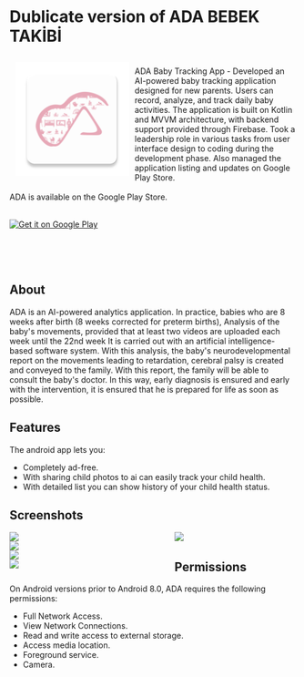 # Dublicate version of ADA BEBEK TAKİBİ

<img src="/app/src/main/res/mipmap-xxxhdpi/ic_launcher.png" align="left"
width="200" hspace="10" vspace="10">

<br/>
ADA Baby Tracking App - Developed an AI-powered baby tracking application designed for new parents. Users can record, analyze, and track daily baby activities. The application is built on Kotlin and MVVM architecture, with backend support provided through Firebase. Took a leadership role in various tasks from user interface design to coding during the development phase. Also managed the application listing and updates on Google Play Store.

<br/>
<br/>
ADA is available on the Google Play Store.

<p align="left">
<br/>
<a href="https://play.google.com/store/apps/details?id=com.solidict.ada" target="_blank" rel="noopener">
    <img alt="Get it on Google Play"
        height="80"
        src="https://play.google.com/intl/en_us/badges/images/generic/en_badge_web_generic.png" />
</a>
</p>
<br/>
<br/>
<br/>

## About

ADA is an AI-powered analytics application. In practice, babies who are 8 weeks after birth (8 weeks corrected for preterm births),
Analysis of the baby's movements, provided that at least two videos are uploaded each week until the 22nd week
It is carried out with an artificial intelligence-based software system. With this analysis, the baby's neurodevelopmental report on the movements leading to retardation, cerebral palsy is created and conveyed to the family.
With this report, the family will be able to consult the baby's doctor. In this way, early diagnosis is ensured and early with the intervention, it is ensured that he is prepared for life as soon as possible.

## Features

The android app lets you:
- Completely ad-free.
- With sharing child photos to ai can easily track your child health.
- With detailed list you can show history of your child health status.

## Screenshots

[<img src="https://play-lh.googleusercontent.com/peAIG5_92H_MmMV9EJBqaGFy3w5aQ781-HsC2w45vr_GcBiRY0OPISr1TdV_yD48ftI=w2560-h1440-rw"
width="290" align="left" >](https://play-lh.googleusercontent.com/peAIG5_92H_MmMV9EJBqaGFy3w5aQ781-HsC2w45vr_GcBiRY0OPISr1TdV_yD48ftI=w2560-h1440-rw)

[<img src="https://play-lh.googleusercontent.com/hn9ewFKN4z6JwWDN_TTSHGxzEmoJsPEobWG8YBMmYJhy-QuiIHcujdo93D_jPMXX1A=w2560-h1440-rw" 
width="290" align="left" >](https://play-lh.googleusercontent.com/hn9ewFKN4z6JwWDN_TTSHGxzEmoJsPEobWG8YBMmYJhy-QuiIHcujdo93D_jPMXX1A=w2560-h1440-rw)

[<img src="https://play-lh.googleusercontent.com/f37zMiMNy3DTkdnpsr0CSb9iAAweLvF4aN-WFYExmi27dC1R-XDLx_1ofMxufMwfG5M=w2560-h1440-rw" 
width="290" align="left" >](https://play-lh.googleusercontent.com/f37zMiMNy3DTkdnpsr0CSb9iAAweLvF4aN-WFYExmi27dC1R-XDLx_1ofMxufMwfG5M=w2560-h1440-rw)

[<img src="https://play-lh.googleusercontent.com/m2FGL6M7xePUrycQoeBzuvztBeIqWPyK2Zc9Pn94xKFlN8TJvXgbzRTjbuUA_Bp8UQ=w2560-h1440-rw" 
width="290" align="left">](https://play-lh.googleusercontent.com/m2FGL6M7xePUrycQoeBzuvztBeIqWPyK2Zc9Pn94xKFlN8TJvXgbzRTjbuUA_Bp8UQ=w2560-h1440-rw)

[<img src="https://play-lh.googleusercontent.com/8NqX6fNvhRioiZxGGdX8qqCjWRIyvodUf_qkwomzXj4jAgG5IQix_FuRtXqZL_ZUUgM=w2560-h1440-rw" 
width="290" >](https://play-lh.googleusercontent.com/8NqX6fNvhRioiZxGGdX8qqCjWRIyvodUf_qkwomzXj4jAgG5IQix_FuRtXqZL_ZUUgM=w2560-h1440-rw)

## Permissions

On Android versions prior to Android 8.0, ADA requires the following permissions:
- Full Network Access.
- View Network Connections.
- Read and write access to external storage.
- Access media location.
- Foreground service.
- Camera.
